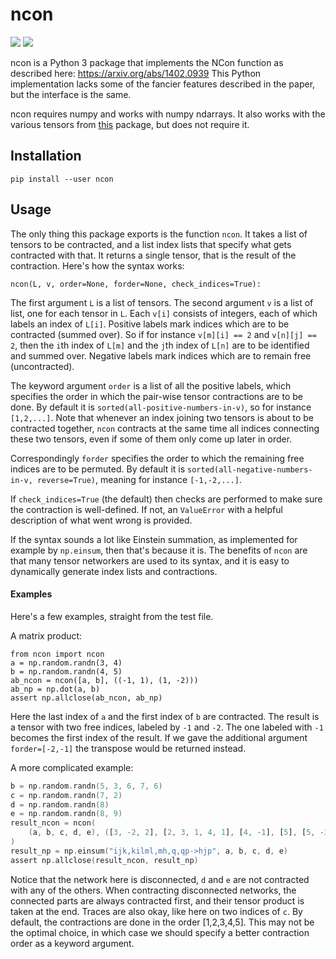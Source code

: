 # ncon
[![][travis-img]][travis-url] [![][codecov-img]][codecov-url]

ncon is a Python 3 package that implements the NCon function as described here:
https://arxiv.org/abs/1402.0939
This Python implementation lacks some of the fancier features described in
the paper, but the interface is the same.

ncon requires numpy and works with numpy ndarrays. It also works with the
various tensors from [this](https://github.com/mhauru/abeliantensors) package,
but does not require it.

## Installation

`pip install --user ncon`

## Usage

The only thing this package exports is the function `ncon`. It takes a list of
tensors to be contracted, and a list index lists that specify what gets
contracted with that. It returns a single tensor, that is the result of the
contraction. Here's how the syntax works:
```
ncon(L, v, order=None, forder=None, check_indices=True):
```
The first argument `L` is a list of tensors.
The second argument `v` is a list of list, one for each tensor in `L`.
Each `v[i]` consists of integers, each of which labels an index of `L[i]`.
Positive labels mark indices which are to be contracted (summed over).
So if for instance `v[m][i] == 2` and `v[n][j] == 2`, then the `i`th index of
`L[m]` and the `j`th index of `L[n]` are to be identified and summed over.
Negative labels mark indices which are to remain free (uncontracted).

The keyword argument `order` is a list of all the positive labels, which
specifies the order in which the pair-wise tensor contractions are to be done.
By default it is `sorted(all-positive-numbers-in-v)`, so for instance
`[1,2,...]`. Note that whenever an index joining two tensors is about to be
contracted together, `ncon` contracts at the same time all indices connecting
these two tensors, even if some of them only come up later in order.

Correspondingly `forder` specifies the order to which the remaining free
indices are to be permuted. By default it is
`sorted(all-negative-numbers-in-v, reverse=True)`,
meaning for instance `[-1,-2,...]`.

If `check_indices=True` (the default) then checks are performed to make sure
the contraction is well-defined. If not, an `ValueError` with a helpful
description of what went wrong is provided.

If the syntax sounds a lot like Einstein summation, as implemented for example
by `np.einsum`, then that's because it is. The benefits of `ncon` are that many
tensor networkers are used to its syntax, and it is easy to dynamically
generate index lists and contractions.

#### Examples

Here's a few examples, straight from the test file.

A matrix product:
```
from ncon import ncon
a = np.random.randn(3, 4)
b = np.random.randn(4, 5)
ab_ncon = ncon([a, b], ((-1, 1), (1, -2)))
ab_np = np.dot(a, b)
assert np.allclose(ab_ncon, ab_np)
```
Here the last index of `a` and the first index of `b` are contracted.
The result is a tensor with two free indices, labeled by `-1` and `-2`.
The one labeled with `-1` becomes the first index of the result. If we gave the
additional argument `forder=[-2,-1]` the transpose would be returned instead.

A more complicated example:
```a = np.random.randn(3, 4, 5)
b = np.random.randn(5, 3, 6, 7, 6)
c = np.random.randn(7, 2)
d = np.random.randn(8)
e = np.random.randn(8, 9)
result_ncon = ncon(
    (a, b, c, d, e), ([3, -2, 2], [2, 3, 1, 4, 1], [4, -1], [5], [5, -3])
)
result_np = np.einsum("ijk,kilml,mh,q,qp->hjp", a, b, c, d, e)
assert np.allclose(result_ncon, result_np)
```
Notice that the network here is disconnected, `d` and `e` are not contracted
with any of the others. When contracting disconnected networks, the connected
parts are always contracted first, and their tensor product is taken at the
end. Traces are also okay, like here on two indices of `c`. By default, the
contractions are done in the order [1,2,3,4,5]. This may not be the optimal
choice, in which case we should specify a better contraction order as a keyword
argument.

[travis-img]: https://travis-ci.org/mhauru/ncon.svg?branch=master
[travis-url]: https://travis-ci.org/mhauru/ncon
[codecov-img]: https://codecov.io/gh/mhauru/ncon/branch/master/graph/badge.svg
[codecov-url]: https://codecov.io/gh/mhauru/ncon
